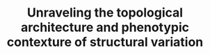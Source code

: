 ---
affilliation: UNIVERSITY OF MICHIGAN AT ANN ARBOR
description: 'The increasing adoption of whole-genome sequencing (WGS) in the context
  of genomic medicine and precision oncology has resulted in the accelerated discovery
  of structural variants (SVs) in patient cancer genomes. However, while human cancer
  types are generally characterized by widespread genomic instability the functional
  consequences of most structural and copy number variants (CNV) remain poorly understood.
  Critically, it is unknown which of the hundreds to thousands of genomic rearrangements
  typically observed in a patient tumor are pathogenic and which are non- functional
  genomic scars. Because SVs alter the genome at the structural (linear sequence),
  topological (three-dimensional organization), and phenotypic levels (epigenetic
  landscape), integrative and multiscale datasets are necessary to correctly predict
  their impact. This dearth of integrative resources and tools critically limits the
  medical interpretation of patient genetic data. Existing large-scale genomic and
  proteogenomic cancer characterization efforts, including the Common Fund (CF) Gabriella
  Miller Kids First (GMKF) data resource provide rich data to link genetic information
  including SVs with their phenotypic consequences, such as gene expression. However,
  these datasets alone are insufficient to provide deep mechanistic and functional
  insights. CF data sets, specifically 4D Nucleome (4DN), Epigenomics (Roadmap), and
  GTEx provide the blueprint to link germline variation, genome topology, and chromatin
  architecture to gene expression. Therefore, we propose the integration of genomic
  data from patient tumor samples (GMKF), with spatial and functional data (4DN, Roadmap,
  GTEx), which will allow us to elucidate and predict the pathogenic mechanisms of
  structural variants: Aim 1: To create TopVar a data resource to enhance our understanding
  of the interplay between genome TOPology and structural VARiation. The integrative
  TopVar resource will provide the phenotypic context required to interpret SVs in
  genetic and biological terms, which will yield testable hypotheses regarding their
  downstream effects. Aim 2: To develop and evaluate a predictive model of SV pathogenicity
  across multiple human cancers. Using the structured TopVar data resource, we will
  implement an interpretable statistical model to predict which SVs have an impact
  on gene expression, utilizing multiple layers of the integrated data. The realization
  of both aims will represent a proof-of-principle for the utility of TopVar for predictive
  modeling of SVs in the context of precision oncology. While our proposed study will
  focus on interrogating the comprehensive genomic data generated by GMKF (pediatric
  cancer) and CPTAC (adult cancer), it will serve as the foundation for their use
  within real-time sequencing programs, such as MI-OncoSeq and Peds-MI-OncoSeq, focusing
  on refractory and metastatic tumors.'
end_date: '2023-09-21T12:00:00-04:00'
grant_num: R03OD032625
pi: CIESLIK, MARCIN PIOTR, KRUG, KARSTEN (contact)
title: Unraveling the topological architecture and phenotypic contexture of structural
  variation
---
